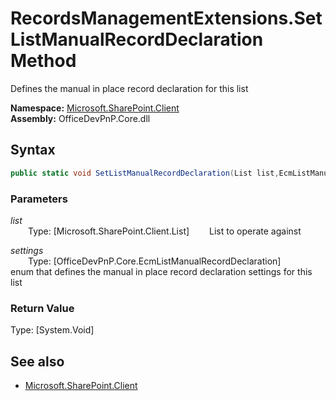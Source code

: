 # RecordsManagementExtensions.SetListManualRecordDeclaration Method  
Defines the manual in place record declaration for this list  

**Namespace:** [Microsoft.SharePoint.Client](Microsoft.SharePoint.Client.md)  
**Assembly:** OfficeDevPnP.Core.dll  
## Syntax
```C#
public static void SetListManualRecordDeclaration(List list,EcmListManualRecordDeclaration settings)
```
### Parameters
*list*  
&emsp;&emsp;Type: [Microsoft.SharePoint.Client.List] 
&emsp;&emsp;List to operate against  
  
*settings*  
&emsp;&emsp;Type: [OfficeDevPnP.Core.EcmListManualRecordDeclaration] 
&emsp;&emsp; enum that defines the manual in place record declaration settings for this list  
  
### Return Value
Type: [System.Void]  

## See also
- [Microsoft.SharePoint.Client](Microsoft.SharePoint.Client.md)
